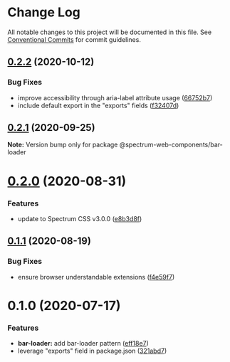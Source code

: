 # Change Log

All notable changes to this project will be documented in this file.
See [Conventional Commits](https://conventionalcommits.org) for commit guidelines.

## [0.2.2](https://github.com/adobe/spectrum-web-components/compare/@spectrum-web-components/bar-loader@0.2.1...@spectrum-web-components/bar-loader@0.2.2) (2020-10-12)

### Bug Fixes

-   improve accessibility through aria-label attribute usage ([66752b7](https://github.com/adobe/spectrum-web-components/commit/66752b762604ff80d191172b315d2ef20bd6081d))
-   include default export in the "exports" fields ([f32407d](https://github.com/adobe/spectrum-web-components/commit/f32407d7bbfd18e72c35b6f27740549e79957858))

## [0.2.1](https://github.com/adobe/spectrum-web-components/compare/@spectrum-web-components/bar-loader@0.2.0...@spectrum-web-components/bar-loader@0.2.1) (2020-09-25)

**Note:** Version bump only for package @spectrum-web-components/bar-loader

# [0.2.0](https://github.com/adobe/spectrum-web-components/compare/@spectrum-web-components/bar-loader@0.1.1...@spectrum-web-components/bar-loader@0.2.0) (2020-08-31)

### Features

-   update to Spectrum CSS v3.0.0 ([e8b3d8f](https://github.com/adobe/spectrum-web-components/commit/e8b3d8f75c77c04b4d7af126b91b0f6ad2a40742))

## [0.1.1](https://github.com/adobe/spectrum-web-components/compare/@spectrum-web-components/bar-loader@0.1.0...@spectrum-web-components/bar-loader@0.1.1) (2020-08-19)

### Bug Fixes

-   ensure browser understandable extensions ([f4e59f7](https://github.com/adobe/spectrum-web-components/commit/f4e59f76f86369593810463c6406565e28ad97e9))

# 0.1.0 (2020-07-17)

### Features

-   **bar-loader:** add bar-loader pattern ([eff18e7](https://github.com/adobe/spectrum-web-components/commit/eff18e7c506feefa28e85df4b82b322ffb675de1))
-   leverage "exports" field in package.json ([321abd7](https://github.com/adobe/spectrum-web-components/commit/321abd7b7e78ccd9157cff75a1fa3dbd06e81f79))
